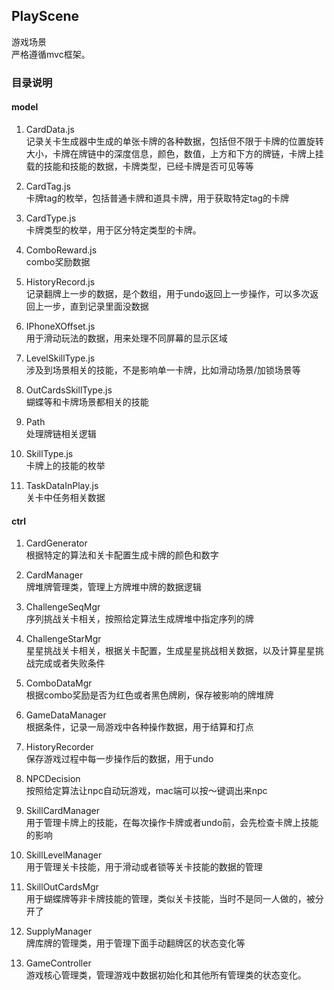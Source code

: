 ## PlayScene
游戏场景  
严格遵循mvc框架。

### 目录说明
#### model
1. CardData.js  
  记录关卡生成器中生成的单张卡牌的各种数据，包括但不限于卡牌的位置旋转大小，卡牌在牌链中的深度信息，颜色，数值，上方和下方的牌链，卡牌上挂载的技能和技能的数据，卡牌类型，已经卡牌是否可见等等

2. CardTag.js  
 卡牌tag的枚举，包括普通卡牌和道具卡牌，用于获取特定tag的卡牌

3. CardType.js   
卡牌类型的枚举，用于区分特定类型的卡牌。

4. ComboReward.js   
combo奖励数据

5. HistoryRecord.js  
 记录翻牌上一步的数据，是个数组，用于undo返回上一步操作，可以多次返回上一步，直到记录里面没数据

6. IPhoneXOffset.js  
用于滑动玩法的数据，用来处理不同屏幕的显示区域

7. LevelSkillType.js  
涉及到场景相关的技能，不是影响单一卡牌，比如滑动场景/加锁场景等

8. OutCardsSkillType.js    
 蝴蝶等和卡牌场景都相关的技能

9. Path  
 处理牌链相关逻辑

10. SkillType.js   
卡牌上的技能的枚举

12. TaskDataInPlay.js   
关卡中任务相关数据

#### ctrl
1. CardGenerator  
 根据特定的算法和关卡配置生成卡牌的颜色和数字

2. CardManager  
 牌堆牌管理类，管理上方牌堆中牌的数据逻辑

3. ChallengeSeqMgr  
 序列挑战关卡相关，按照给定算法生成牌堆中指定序列的牌

3. ChallengeStarMgr   
星星挑战关卡相关，根据关卡配置，生成星星挑战相关数据，以及计算星星挑战完成或者失败条件

4. ComboDataMgr  
 根据combo奖励是否为红色或者黑色牌刷，保存被影响的牌堆牌

5. GameDataManager  
 根据条件，记录一局游戏中各种操作数据，用于结算和打点

6. HistoryRecorder   
保存游戏过程中每一步操作后的数据，用于undo

7. NPCDecision   
按照给定算法让npc自动玩游戏，mac端可以按～键调出来npc

8. SkillCardManager   
用于管理卡牌上的技能，在每次操作卡牌或者undo前，会先检查卡牌上技能的影响

9. SkillLevelManager  
 用于管理关卡技能，用于滑动或者锁等关卡技能的数据的管理

10. SkillOutCardsMgr  
 用于蝴蝶牌等非卡牌技能的管理，类似关卡技能，当时不是同一人做的，被分开了

12. SupplyManager   
牌库牌的管理类，用于管理下面手动翻牌区的状态变化等

13. GameController  
 游戏核心管理类，管理游戏中数据初始化和其他所有管理类的状态变化。
